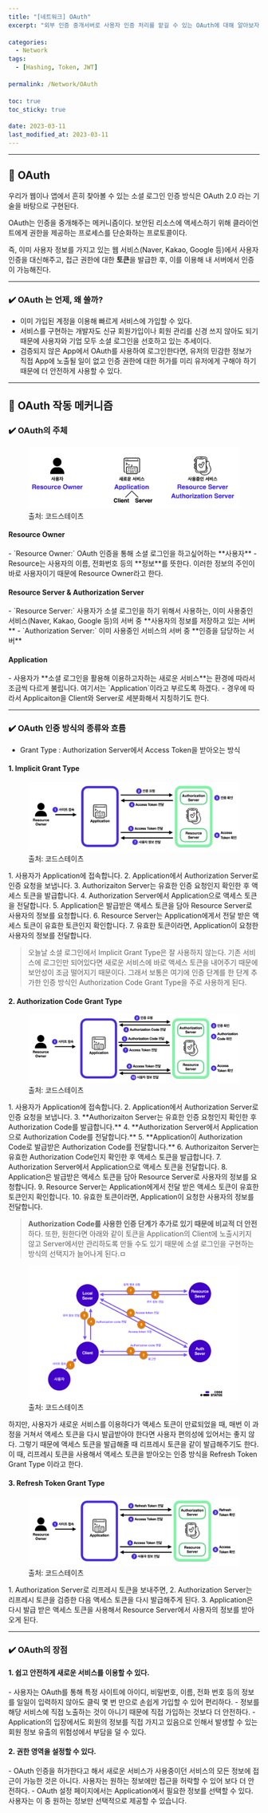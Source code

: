 ```yaml
---
title: "[네트워크] OAuth"
excerpt: "외부 인증 중개서버로 사용자 인증 처리를 맡길 수 있는 OAuth에 대해 알아보자"

categories:
  - Network
tags:
  - [Hashing, Token, JWT]

permalink: /Network/OAuth

toc: true
toc_sticky: true

date: 2023-03-11
last_modified_at: 2023-03-11
---
```

<hr>

## 📝 OAuth

우리가 웹이나 앱에서 흔히 찾아볼 수 있는 소셜 로그인 인증 방식은 OAuth 2.0 라는 기술을 바탕으로 구현된다.

OAuth는 인증을 중개해주는 메커니즘이다. 보안된 리소스에 액세스하기 위해 클라이언트에게 권한을 제공하는 프로세스를 단순화하는 프로토콜이다.

즉, 이미 사용자 정보를 가지고 있는 웹 서비스(Naver, Kakao, Google 등)에서 사용자 인증을 대신해주고, 접근 권한에 대한 **토큰**을 발급한 후, 이를 이용해 내 서버에서 인증이 가능해진다.

<hr class="sub">

### ✔️ OAuth 는 언제, 왜 쓸까?
- 이미 가입된 계정을 이용해 빠르게 서비스에 가입할 수 있다.
- 서비스를 구현하는 개발자도 신규 회원가입이나 회원 관리를 신경 쓰지 않아도 되기 때문에 사용자와 기업 모두 소셜 로그인을 선호하고 있는 추세이다.
- 검증되지 않은 App에서 OAuth를 사용하여 로그인한다면, 유저의 민감한 정보가 직접 App에 노출될 일이 없고 인증 권한에 대한 허가를 미리 유저에게 구해야 하기 때문에 더 안전하게 사용할 수 있다.

<hr>

## 📝 OAuth 작동 메커니즘
### ✔️ OAuth의 주체
<figure>
  <img src="/assets/images/posts_img/OAuth/subject.png">
  <figcaption>출처: 코드스테이츠</figcaption>
</figure>

<h4 class="sub-title">Resource Owner</h4>
- `Resource Owner:` OAuth 인증을 통해 소셜 로그인을 하고싶어하는 **사용자**
- Resource는 사용자의 이름, 전화번호 등의 **정보**를 뜻한다. 이러한 정보의 주인이 바로 사용자이기 때문에 Resource Owner라고 한다.

<h4 class="sub-title">Resource Server & Authorization Server</h4>
- `Resource Server:` 사용자가 소셜 로그인을 하기 위해서 사용하는, 이미 사용중인 서비스(Naver, Kakao, Google 등)의 서버 중 **사용자의 정보를 저장하고 있는 서버**
- `Authorization Server:` 이미 사용중인 서비스의 서버 중 **인증을 담당하는 서버**

<h4 class="sub-title">Application</h4>
- 사용자가 **소셜 로그인을 활용해 이용하고자하는 새로운 서비스**는 환경에 따라서 조금씩 다르게 불립니다. 여기서는 `Application`이라고 부르도록 하겠다.
- 경우에 따라서 Applicaiton을 Client와 Server로 세분화해서 지칭하기도 한다.

<hr class="sub">

### ✔️ OAuth 인증 방식의 종류와 흐름
- Grant Type : Authorization Server에서 Access Token을 받아오는 방식

#### 1. Implicit Grant Type
<figure>
  <img src="/assets/images/posts_img/OAuth/Implicit.png">
  <figcaption>출처: 코드스테이츠</figcaption>
</figure>
1. 사용자가 Application에 접속합니다.
2. Application에서 Authorization Server로 인증 요청을 보냅니다.
3. Authorizaiton Server는 유효한 인증 요청인지 확인한 후 액세스 토큰을 발급합니다.
4. Authorization Server에서 Application으로 액세스 토큰을 전달합니다.
5. Application은 발급받은 액세스 토큰을 담아 Resource Server로 사용자의 정보를 요청합니다.
6. Resource Server는 Application에게서 전달 받은 액세스 토큰이 유효한 토큰인지 확인합니다.
7. 유효한 토큰이라면, Application이 요청한 사용자의 정보를 전달합니다.

>오늘날 소셜 로그인에서 Implicit Grant Type은 잘 사용하지 않는다.
기존 서비스에 로그인만 되어있다면 새로운 서비스에 바로 액세스 토큰을 내어주기 때문에 보안성이 조금 떨어지기 때문이다.
그래서 보통은 여기에 인증 단계를 한 단계 추가한 인증 방식인 Authorization Code Grant Type을 주로 사용하게 된다.

#### 2. Authorization Code Grant Type
<figure>
  <img src="/assets/images/posts_img/OAuth/AuthorizationCode.png">
  <figcaption>출처: 코드스테이츠</figcaption>
</figure>
1. 사용자가 Application에 접속합니다.
2. Application에서 Authorization Server로 인증 요청을 보냅니다.
3. **Authorizaiton Server는 유효한 인증 요청인지 확인한 후 Authorization Code를 발급합니다.**
4. **Authorization Server에서 Application으로 Authorization Code를 전달합니다.**
5. **Application이 Authorization Code로 발급받은 Authorization Code를 전달합니다.**
6. Authorizaiton Server는 유효한 Authorization Code인지 확인한 후 액세스 토큰을 발급합니다.
7. Authorization Server에서 Application으로 액세스 토큰을 전달합니다.
8. Application은 발급받은 액세스 토큰을 담아 Resource Server로 사용자의 정보를 요청합니다.
9. Resource Server는 Application에게서 전달 받은 액세스 토큰이 유효한 토큰인지 확인합니다.
10. 유효한 토큰이라면, Application이 요청한 사용자의 정보를 전달합니다.

>**Authorization Code를 사용한 인증 단계가 추가로 있기 때문에 비교적 더 안전**하다. 또한, 원한다면 아래와 같이 토큰을 Application의 Client에 노출시키지 않고 Server에서만 관리하도록 만들 수도 있기 때문에 소셜 로그인을 구현하는 방식의 선택지가 늘어나게 된다.ㅁ

<figure>
  <img src="/assets/images/posts_img/OAuth/AuthorizationCode2.png">
  <figcaption>출처: 코드스테이츠</figcaption>
</figure>
하지만, 사용자가 새로운 서비스를 이용하다가 액세스 토큰이 만료되었을 때, 매번 이 과정을 거쳐서 액세스 토큰을 다시 발급받아야 한다면 사용자 편의성에 있어서는 좋지 않다. 그렇기 때문에 액세스 토큰을 발급해줄 때 리프레시 토큰을 같이 발급해주기도 한다. 이 때, 리프레시 토큰을 사용해서 액세스 토큰을 받아오는 인증 방식을 Refresh Token Grant Type 이라고 한다.

#### 3. Refresh Token Grant Type
<figure>
  <img src="/assets/images/posts_img/OAuth/refreshToken.png">
  <figcaption>출처: 코드스테이츠</figcaption>
</figure>
1. Authorization Server로 리프레시 토큰을 보내주면,
2. Authorization Server는 리프레시 토큰을 검증한 다음 액세스 토큰을 다시 발급해주게 된다.
3. Application은 다시 발급 받은 액세스 토큰을 사용해서 Resource Server에서 사용자의 정보를 받아오게 된다.

<hr class="sub">

### ✔️ OAuth의 장점
<h4 class="sub-title">1. 쉽고 안전하게 새로운 서비스를 이용할 수 있다.</h4>
- 사용자는 OAuth를 통해 특정 사이트에 아이디, 비밀번호, 이름, 전화 번호 등의 정보를 일일이 입력하지 않아도 클릭 몇 번 만으로 손쉽게 가입할 수 있어 편리하다.
- 정보를 해당 서비스에 직접 노출하는 것이 아니기 때문에 직접 가입하는 것보다 더 안전하다.
- Application의 입장에서도 회원의 정보를 직접 가지고 있음으로 인해서 발생할 수 있는 회원 정보 유출의 위험성에서 부담을 덜 수 있다.

<h4 class="sub-title">2. 권한 영역을 설정할 수 있다.</h4>
- OAuth 인증을 허가한다고 해서 새로운 서비스가 사용중이던 서비스의 모든 정보에 접근이 가능한 것은 아니다. 사용자는 원하는 정보에만 접근을 허락할 수 있어 보다 더 안전하다.
- OAuth 설정 페이지에서는 Application에서 필요한 정보를 선택할 수 있다. 사용자는 이 중 원하는 정보만 선택적으로 제공할 수 있습니다.